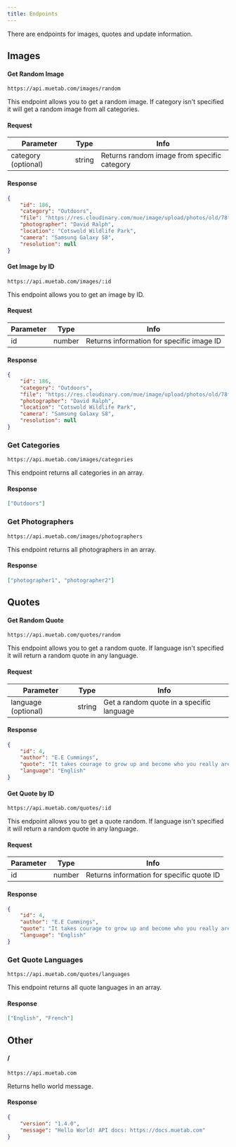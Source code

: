 ```yaml
---
title: Endpoints
---
```


There are endpoints for images, quotes and update information.

## Images
#### Get Random Image
```https://api.muetab.com/images/random```

This endpoint allows you to get a random image. If category isn't specified it will get a random image from all categories.
#### Request
Parameter | Type | Info
--- | --- | ---
category (optional) | string | Returns random image from specific category
#### Response
```json 
{
    "id": 186,
    "category": "Outdoors",
    "file": "https://res.cloudinary.com/mue/image/upload/photos/old/78ff331a7aa4bda3.jpg",
    "photographer": "David Ralph",
    "location": "Cotswold Wildlife Park", 
    "camera": "Samsung Galaxy S8", 
    "resolution": null
}
```

#### Get Image by ID
```https://api.muetab.com/images/:id```

This endpoint allows you to get an image by ID.
#### Request
Parameter | Type | Info
--- | --- | ---
id | number | Returns information for specific image ID
#### Response
```json 
{
    "id": 186,
    "category": "Outdoors",
    "file": "https://res.cloudinary.com/mue/image/upload/photos/old/78ff331a7aa4bda3.jpg",
    "photographer": "David Ralph",
    "location": "Cotswold Wildlife Park", 
    "camera": "Samsung Galaxy S8", 
    "resolution": null
}
```

### Get Categories
```https://api.muetab.com/images/categories```

This endpoint returns all categories in an array.
#### Response
```json
["Outdoors"]
```

### Get Photographers
```https://api.muetab.com/images/photographers```

This endpoint returns all photographers in an array.
#### Response
```json
["photographer1", "photographer2"]
```


## Quotes
#### Get Random Quote
```https://api.muetab.com/quotes/random```

This endpoint allows you to get a random quote. If language isn't specified it will return a random quote in any language.
#### Request
Parameter | Type | Info
--- | --- | ---
language (optional) | string | Get a random quote in a specific language
#### Response
```json
{
    "id": 4,
    "author": "E.E Cummings",
    "quote": "It takes courage to grow up and become who you really are.",
    "language": "English"
}
```

#### Get Quote by ID
```https://api.muetab.com/quotes/:id```

This endpoint allows you to get a quote random. If language isn't specified it will return a random quote in any language.
#### Request
Parameter | Type | Info
--- | --- | ---
id | number | Returns information for specific quote ID
#### Response
```json
{
    "id": 4,
    "author": "E.E Cummings",
    "quote": "It takes courage to grow up and become who you really are.",
    "language": "English"
}
```

### Get Quote Languages
```https://api.muetab.com/quotes/languages```

This endpoint returns all quote languages in an array.
#### Response
```json
["English", "French"]
```


## Other
#### /
```https://api.muetab.com```

Returns hello world message.
#### Response
```json
{
    "version": "1.4.0",
    "message": "Hello World! API docs: https://docs.muetab.com"
}
```
